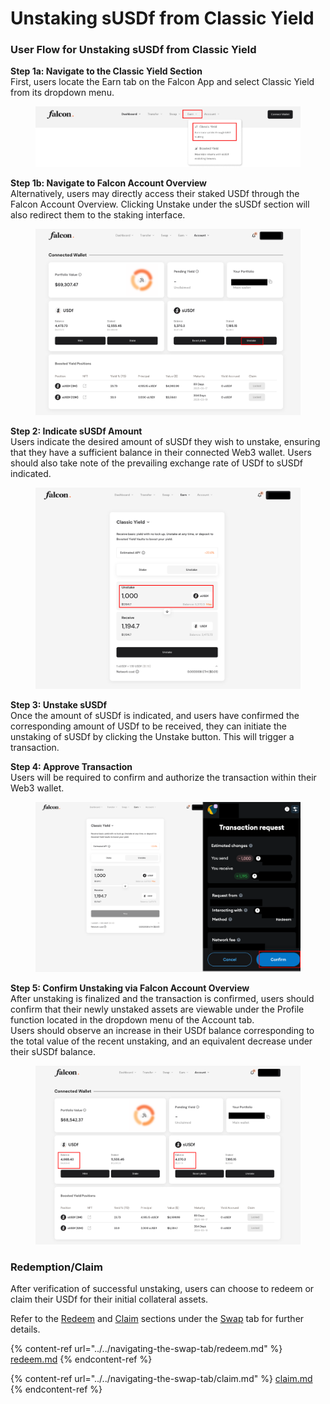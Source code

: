 # Unstaking sUSDf from Classic Yield

### User Flow for Unstaking sUSDf from Classic Yield

**Step 1a: Navigate to the Classic Yield Section**\
First, users locate the Earn tab on the Falcon App and select Classic Yield from its dropdown menu.

<figure><img src="../../../../.gitbook/assets/image (52).png" alt="" width="563"><figcaption></figcaption></figure>

**Step 1b: Navigate to Falcon Account Overview**\
Alternatively, users may directly access their staked USDf through the Falcon Account Overview. Clicking Unstake under the sUSDf section will also redirect them to the staking interface.

<figure><img src="../../../../.gitbook/assets/image (53).png" alt="" width="563"><figcaption></figcaption></figure>

**Step 2: Indicate sUSDf Amount**\
Users indicate the desired amount of sUSDf they wish to unstake, ensuring that they have a sufficient balance in their connected Web3 wallet. Users should also take note of the prevailing exchange rate of USDf to sUSDf indicated.

<figure><img src="../../../../.gitbook/assets/image (54).png" alt="" width="563"><figcaption></figcaption></figure>

**Step 3: Unstake sUSDf**\
Once the amount of sUSDf is indicated, and users have confirmed the corresponding amount of USDf to be received, they can initiate the unstaking of sUSDf by clicking the Unstake button. This will trigger a transaction.

**Step 4: Approve Transaction**\
Users will be required to confirm and authorize the transaction within their Web3 wallet.

<figure><img src="../../../../.gitbook/assets/image (55).png" alt="" width="563"><figcaption></figcaption></figure>

**Step 5: Confirm Unstaking via Falcon Account Overview**\
After unstaking is finalized and the transaction is confirmed, users should confirm that their newly unstaked assets are viewable under the Profile function located in the dropdown menu of the Account tab. \
Users should observe an increase in their USDf balance corresponding to the total value of the recent unstaking, and an equivalent decrease under their sUSDf balance.&#x20;

<figure><img src="../../../../.gitbook/assets/image (57).png" alt="" width="563"><figcaption></figcaption></figure>

### Redemption/Claim

After verification of successful unstaking, users can choose to redeem or claim their USDf for their initial collateral assets.

Refer to the [Redeem](../../navigating-the-swap-tab/redeem.md) and [Claim](../../navigating-the-swap-tab/claim.md) sections under the [Swap](../../navigating-the-swap-tab/) tab for further details.

{% content-ref url="../../navigating-the-swap-tab/redeem.md" %}
[redeem.md](../../navigating-the-swap-tab/redeem.md)
{% endcontent-ref %}

{% content-ref url="../../navigating-the-swap-tab/claim.md" %}
[claim.md](../../navigating-the-swap-tab/claim.md)
{% endcontent-ref %}
